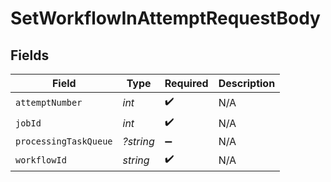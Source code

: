 # SetWorkflowInAttemptRequestBody


## Fields

| Field                 | Type                  | Required              | Description           |
| --------------------- | --------------------- | --------------------- | --------------------- |
| `attemptNumber`       | *int*                 | :heavy_check_mark:    | N/A                   |
| `jobId`               | *int*                 | :heavy_check_mark:    | N/A                   |
| `processingTaskQueue` | *?string*             | :heavy_minus_sign:    | N/A                   |
| `workflowId`          | *string*              | :heavy_check_mark:    | N/A                   |